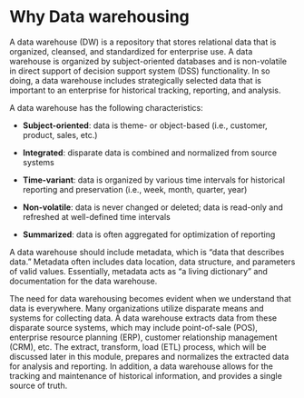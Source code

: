 # Why Data warehousing

A data warehouse (DW) is a repository that stores relational data that is organized, cleansed, and standardized for enterprise use. A data warehouse is organized by subject-oriented databases and is non-volatile in direct support of decision support system (DSS) functionality. In so doing, a data warehouse includes strategically selected data that is important to an enterprise for historical tracking, reporting, and analysis.

A data warehouse has the following characteristics:

* __Subject-oriented__: data is theme- or object-based (i.e., customer, product, sales, etc.)

* __Integrated__: disparate data is combined and normalized from source systems

* __Time-variant__: data is organized by various time intervals for historical reporting and preservation (i.e., week, month, quarter, year)

* __Non-volatile__: data is never changed or deleted; data is read-only and refreshed at well-defined time intervals

* __Summarized__: data is often aggregated for optimization of reporting

A data warehouse should include metadata, which is “data that describes data.” Metadata often includes data location, data structure, and parameters of valid values. Essentially, metadata acts as “a living dictionary” and documentation for the data warehouse.

The need for data warehousing becomes evident when we understand that data is everywhere. Many organizations utilize disparate means and systems for collecting data. A data warehouse extracts data from these disparate source systems, which may include point-of-sale (POS), enterprise resource planning (ERP), customer relationship management (CRM), etc. The extract, transform, load (ETL) process, which will be discussed later in this module, prepares and normalizes the extracted data for analysis and reporting. In addition, a data warehouse allows for the tracking and maintenance of historical information, and provides a single source of truth.